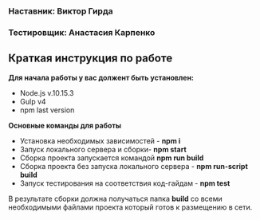 ### Наставник: Виктор Гирда
### Тестировщик: Анастасия Карпенко

## Краткая инструкция по работе

**Для начала работы у вас должент быть установлен:**

+ Node.js v.10.15.3
+ Gulp v4
+ npm last version

**Основные команды для работы**

+ Установка необходимых зависимостей - **npm i**
+ Запуск локального сервера и сборки- **npm start**
+ Сборка проекта запускается командой **npm run build**
+ Сборка проекта без запуска локального сервера - **npm run-script build**
+ Запуск тестирования на соответствия код-гайдам - **npm test**

В результате сборки должна получаться папка **build** со всеми необходимыми файлами проекта который готов к размещению в сети.
